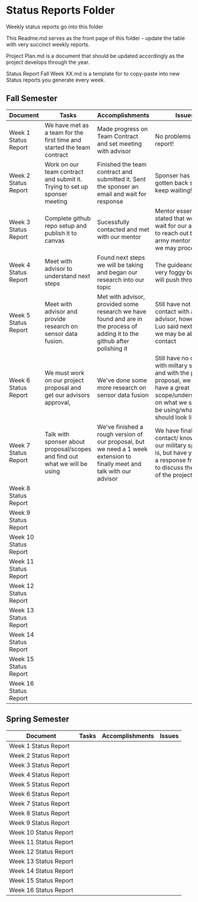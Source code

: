 # Status Reports Folder
Weekly status reports go into this folder

This Readme.md serves as the front page of this folder - update the table with very succinct weekly reports.

Project Plan.md is a document that should be updated accordingly as the project develops through the year.

Status Report Fall Week XX.md is a template for to copy-paste into new Status reports you generate every week.

## Fall Semester

| Document | Tasks | Accomplishments | Issues |
|---|---|---|---|
| Week 1 Status Report | We have met as a team for the first time and started the team contract  | Made progress on Team Contract and set meeting with advisor | No problems to report! |
| Week 2 Status Report | Work on our team contract and submit it. Trying to set up sponser meeting | Finished the team contract and submitted it. Sent the sponser an email and wait for response  | Sponser has not gotten back so we keep waiting! |
| Week 3 Status Report |Complete github repo setup and publish it to canvas |Sucessfully contacted and met with our mentor |Mentor essentially stated that we must wait for our advisor to reach out to the army mentor so that we may proceed|
| Week 4 Status Report | Meet with advisor to understand next steps | Found next steps we will be taking and began our research into our topic | The guideance is very foggy but we will push through! |
| Week 5 Status Report |Meet with advisor and provide research on sensor data fusion. |Met with advisor, provided some research we have found and are in the process of adding it to the github after polishing it|Still have not been in contact with army advisor, however Luo said next week we may be able to contact |
| Week 6 Status Report |We must work on our project proposal and get our advisors approval, |We've done some more research on sensor data fusion |Still have no contact with miltary sponser, and with the project proposal, we don't have a great scope/understanding on what we should be using/what it should look like|
| Week 7 Status Report |Talk with sponser about proposal/scopes and find out what we will be using |We've finished a rough version of our proposal, but we need a 1 week extension to finally meet and talk with our advisor |We have finally got contact/ know who our military sponser is, but have yet to get a response from him to discuss the scope of the project. |
| Week 8 Status Report | | | |
| Week 9 Status Report | | | |
| Week 10 Status Report | | | |
| Week 11 Status Report | | | |
| Week 12 Status Report | | | |
| Week 13 Status Report | | | |
| Week 14 Status Report | | | |
| Week 15 Status Report | | | |
| Week 16 Status Report | | | |

## Spring Semester

| Document | Tasks | Accomplishments| Issues |
|---|---|---|---|
| Week 1 Status Report | | | |
| Week 2 Status Report | | | |
| Week 3 Status Report | | | |
| Week 4 Status Report | | | |
| Week 5 Status Report | | | |
| Week 6 Status Report | | | |
| Week 7 Status Report | | | |
| Week 8 Status Report | | | |
| Week 9 Status Report | | | |
| Week 10 Status Report | | | |
| Week 11 Status Report | | | |
| Week 12 Status Report | | | |
| Week 13 Status Report | | | |
| Week 14 Status Report | | | |
| Week 15 Status Report | | | |
| Week 16 Status Report | | | |
